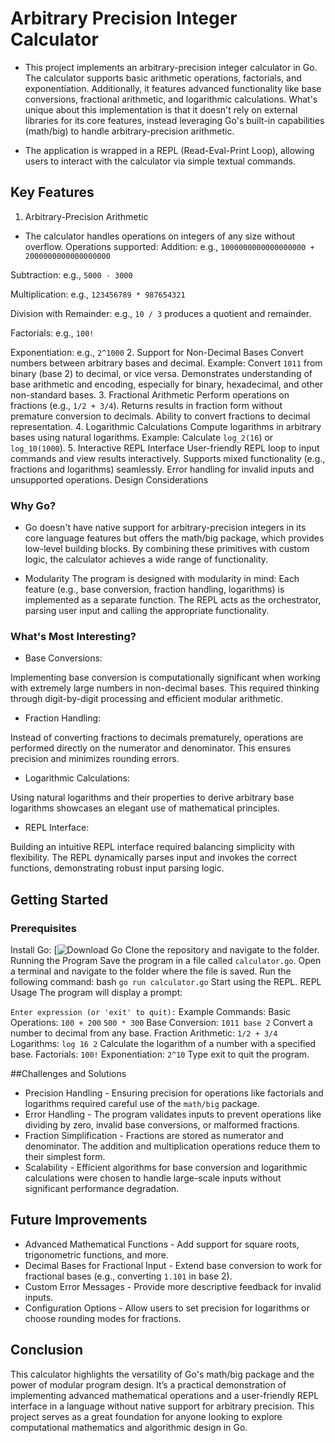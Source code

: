# Arbitrary Precision Integer Calculator
* This project implements an arbitrary-precision integer calculator in Go. The calculator supports basic arithmetic operations, factorials, and exponentiation. Additionally, it features advanced functionality like base conversions, fractional arithmetic, and logarithmic calculations. What's unique about this implementation is that it doesn't rely on external libraries for its core features, instead leveraging Go's built-in capabilities (math/big) to handle arbitrary-precision arithmetic.

* The application is wrapped in a REPL (Read-Eval-Print Loop), allowing users to interact with the calculator via simple textual commands.

## Key Features
1. Arbitrary-Precision Arithmetic
- The calculator handles operations on integers of any size without overflow.
Operations supported:
Addition: e.g., `1000000000000000000 + 2000000000000000000`

Subtraction: e.g., `5000 - 3000`

Multiplication: e.g., `123456789 * 987654321`

Division with Remainder: e.g., `10 / 3` produces a quotient and remainder.

Factorials: e.g., `100!`

Exponentiation: e.g., `2^1000`
2. Support for Non-Decimal Bases
Convert numbers between arbitrary bases and decimal.
Example: Convert `1011` from binary (base 2) to decimal, or vice versa.
Demonstrates understanding of base arithmetic and encoding, especially for binary, hexadecimal, and other non-standard bases.
3. Fractional Arithmetic
Perform operations on fractions (e.g., `1/2 + 3/4`).
Returns results in fraction form without premature conversion to decimals.
Ability to convert fractions to decimal representation.
4. Logarithmic Calculations
Compute logarithms in arbitrary bases using natural logarithms.
Example: Calculate `log_2(16`) or `log_10(1000`).
5. Interactive REPL Interface
User-friendly REPL loop to input commands and view results interactively.
Supports mixed functionality (e.g., fractions and logarithms) seamlessly.
Error handling for invalid inputs and unsupported operations.
Design Considerations
### Why Go?
- Go doesn't have native support for arbitrary-precision integers in its core language features but offers the math/big package, which provides low-level building blocks. By combining these primitives with custom logic, the calculator achieves a wide range of functionality.

- Modularity
The program is designed with modularity in mind:
Each feature (e.g., base conversion, fraction handling, logarithms) is implemented as a separate function.
The REPL acts as the orchestrator, parsing user input and calling the appropriate functionality.
### What's Most Interesting?
- Base Conversions:

 Implementing base conversion is computationally significant when working with extremely large numbers in non-decimal bases.
 This required thinking through digit-by-digit processing and efficient modular arithmetic.
- Fraction Handling:

Instead of converting fractions to decimals prematurely, operations are performed directly on the numerator and denominator. This ensures precision and minimizes rounding errors.
- Logarithmic Calculations:

Using natural logarithms and their properties to derive arbitrary base logarithms showcases an elegant use of mathematical principles.
- REPL Interface:

Building an intuitive REPL interface required balancing simplicity with flexibility. The REPL dynamically parses input and invokes the correct functions, demonstrating robust input parsing logic.
## Getting Started
### Prerequisites
Install Go: [![Download Go](https://go.dev/doc/install])
Clone the repository and navigate to the folder.
Running the Program
Save the program in a file called `calculator.go`.
Open a terminal and navigate to the folder where the file is saved.
Run the following command:
bash
```go run calculator.go```
Start using the REPL.
REPL Usage
The program will display a prompt:


```Enter expression (or 'exit' to quit):```
Example Commands:
Basic Operations:
`100 + 200`
`500 * 300`
Base Conversion:
`1011 base 2`
Convert a number to decimal from any base.
Fraction Arithmetic:
`1/2 + 3/4`
Logarithms:
`log 16 2`
Calculate the logarithm of a number with a specified base.
Factorials:
`100!`
Exponentiation:
`2^10`
Type exit to quit the program.

##Challenges and Solutions
* Precision Handling - Ensuring precision for operations like factorials and logarithms required careful use of the `math/big` package.
* Error Handling - The program validates inputs to prevent operations like dividing by zero, invalid base conversions, or malformed fractions.
* Fraction Simplification - Fractions are stored as numerator and denominator. The addition and multiplication operations reduce them to their simplest form.
* Scalability - Efficient algorithms for base conversion and logarithmic calculations were chosen to handle large-scale inputs without significant performance degradation.
## Future Improvements
* Advanced Mathematical Functions - Add support for square roots, trigonometric functions, and more.
* Decimal Bases for Fractional Input - Extend base conversion to work for fractional bases (e.g., converting `1.101` in base 2).
* Custom Error Messages - Provide more descriptive feedback for invalid inputs.
* Configuration Options - Allow users to set precision for logarithms or choose rounding modes for fractions.
## Conclusion
This calculator highlights the versatility of Go's math/big package and the power of modular program design. It’s a practical demonstration of implementing advanced mathematical operations and a user-friendly REPL interface in a language without native support for arbitrary precision. This project serves as a great foundation for anyone looking to explore computational mathematics and algorithmic design in Go.
